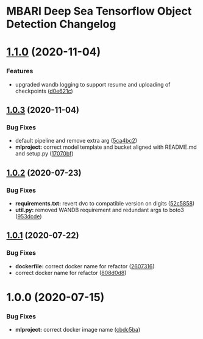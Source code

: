 # MBARI Deep Sea Tensorflow Object Detection Changelog

# [1.1.0](http://bitbucket.org/mbari/deepsea-tfdetect/compare/v1.0.3...v1.1.0) (2020-11-04)


### Features

* upgraded wandb logging to support resume and uploading of checkpoints ([d0e621c](http://bitbucket.org/mbari/deepsea-tfdetect/commits/d0e621cf7755e1cb09257d663758dba179816db0))

## [1.0.3](http://bitbucket.org/mbari/deepsea-tfdetect/compare/v1.0.2...v1.0.3) (2020-11-04)


### Bug Fixes

* default pipeline and remove extra arg ([5ca4bc2](http://bitbucket.org/mbari/deepsea-tfdetect/commits/5ca4bc21a681499f0134da773237b9781a5a7bfa))
* **mlproject:** correct model template and bucket aligned with README.md and setup.py ([17070bf](http://bitbucket.org/mbari/deepsea-tfdetect/commits/17070bfdddaaa9c5060d2c382613749052d8590c))

## [1.0.2](http://bitbucket.org/mbari/deepsea-tfdetect/compare/v1.0.1...v1.0.2) (2020-07-23)


### Bug Fixes

* **requirements.txt:** revert dvc to compatible version on digits ([52c5858](http://bitbucket.org/mbari/deepsea-tfdetect/commits/52c5858b3e9f38152ec553d8128804689d5f51f1))
* **util.py:** removed WANDB requirement and redundant args to boto3 ([953dcde](http://bitbucket.org/mbari/deepsea-tfdetect/commits/953dcdeecc3c39c48365629e6ec8cdac7e344530))

## [1.0.1](http://bitbucket.org/mbari/deepsea-tfdetect/compare/v1.0.0...v1.0.1) (2020-07-22)


### Bug Fixes

* **dockerfile:** correct docker name for refactor ([2607316](http://bitbucket.org/mbari/deepsea-tfdetect/commits/2607316bddec0f256b5720973a6a99d85fb20d2e))
* correct docker name for refactor ([808d0d8](http://bitbucket.org/mbari/deepsea-tfdetect/commits/808d0d83cd744008f1714d9d2525ef5b9475dca9))

# 1.0.0 (2020-07-15)


### Bug Fixes

* **mlproject:** correct docker image name ([cbdc5ba](http://bitbucket.org/mbari/deepsea-tfdetect/commits/cbdc5ba2ece1497c4cae42349b949f3f1bd7a2f3))
